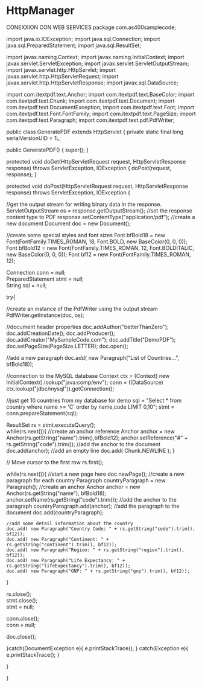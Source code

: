 # HttpManager
CONEXXION CON WEB SERVICES
package com.as400samplecode;

import java.io.IOException;
import java.sql.Connection;
import java.sql.PreparedStatement;
import java.sql.ResultSet;

import javax.naming.Context;
import javax.naming.InitialContext;
import javax.servlet.ServletException;
import javax.servlet.ServletOutputStream;
import javax.servlet.http.HttpServlet;
import javax.servlet.http.HttpServletRequest;
import javax.servlet.http.HttpServletResponse;
import javax.sql.DataSource;

import com.itextpdf.text.Anchor;
import com.itextpdf.text.BaseColor;
import com.itextpdf.text.Chunk;
import com.itextpdf.text.Document;
import com.itextpdf.text.DocumentException;
import com.itextpdf.text.Font;
import com.itextpdf.text.Font.FontFamily;
import com.itextpdf.text.PageSize;
import com.itextpdf.text.Paragraph;
import com.itextpdf.text.pdf.PdfWriter;

public class GeneratePDF extends HttpServlet {
 private static final long serialVersionUID = 1L;

 public GeneratePDF() {
  super();
 }

 protected void doGet(HttpServletRequest request, HttpServletResponse response) throws ServletException, IOException {
  doPost(request, response);
 }

 protected void doPost(HttpServletRequest request, HttpServletResponse response) throws ServletException, IOException {

  //get the output stream for writing binary data in the response.
  ServletOutputStream os = response.getOutputStream();
  //set the response content type to PDF
  response.setContentType("application/pdf"); 
  //create a new document
  Document doc = new Document();

  //create some special styles and font sizes
  Font bfBold18 = new Font(FontFamily.TIMES_ROMAN, 18, Font.BOLD, new BaseColor(0, 0, 0)); 
  Font bfBold12 = new Font(FontFamily.TIMES_ROMAN, 12, Font.BOLDITALIC, new BaseColor(0, 0, 0)); 
  Font bf12 = new Font(FontFamily.TIMES_ROMAN, 12); 

  Connection conn = null;             
  PreparedStatement stmt = null;      
  String sql = null;

  try{
   
   //create an instance of the PdfWriter using the output stream
   PdfWriter.getInstance(doc, os); 

   //document header properties
   doc.addAuthor("betterThanZero");
   doc.addCreationDate();
   doc.addProducer();
   doc.addCreator("MySampleCode.com");
   doc.addTitle("DemoPDF");
   doc.setPageSize(PageSize.LETTER);
   doc.open();

   //add a new paragraph
   doc.add( new Paragraph("List of Countries...", bfBold18));
   
   //connection to the MySQL database
   Context ctx = (Context) new InitialContext().lookup("java:comp/env");
   conn = ((DataSource) ctx.lookup("jdbc/mysql")).getConnection(); 

   //just get 10 countries from my database for demo
   sql = "Select * from country where name >= 'C' order by name,code LIMIT 0,10"; 
   stmt = conn.prepareStatement(sql);

   ResultSet rs = stmt.executeQuery();  
   while(rs.next()){ 
    //create an anchor reference
    Anchor anchor = new Anchor(rs.getString("name").trim(),bfBold12);
    anchor.setReference("#" + rs.getString("code").trim());
    //add the anchor to the document
    doc.add(anchor);
    //add an empty line
    doc.add( Chunk.NEWLINE );
   }                                                                          
   
   // Move cursor to the first row
   rs.first();

   while(rs.next()){ 
    //start a new page here
    doc.newPage();
    //create a new paragraph for each country
    Paragraph countryParagraph = new Paragraph();
    //create an anchor
    Anchor anchor = new Anchor(rs.getString("name"), bfBold18);
    anchor.setName(rs.getString("code").trim());
    //add the anchor to the paragraph
    countryParagraph.add(anchor);
    //add the paragraph to the document
    doc.add(countryParagraph);
    
    //add some detail information about the country
    doc.add( new Paragraph("Country Code: " + rs.getString("code").trim(), bf12));
    doc.add( new Paragraph("Continent: " + rs.getString("continent").trim(), bf12));
    doc.add( new Paragraph("Region: " + rs.getString("region").trim(), bf12));
    doc.add( new Paragraph("Life Expectancy: " + rs.getString("lifeExpectancy").trim(), bf12));
    doc.add( new Paragraph("GNP: " + rs.getString("gnp").trim(), bf12));
   }

   rs.close();                                                                
   stmt.close();                                                              
   stmt = null;                                                               

   conn.close();                                                              
   conn = null;                                                    


   doc.close(); 

  }catch(DocumentException e){
   e.printStackTrace();
  }
  catch(Exception e){
   e.printStackTrace();
  }

 }

}

